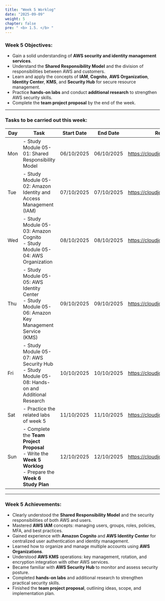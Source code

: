 ```yaml
---
title: "Week 5 Worklog"
date: "2025-09-09"
weight: 5
chapter: false
pre: " <b> 1.5. </b> "
---
```


### Week 5 Objectives:

- Gain a solid understanding of **AWS security and identity management services**.
- Understand the **Shared Responsibility Model** and the division of responsibilities between AWS and customers.
- Learn and apply the concepts of **IAM**, **Cognito**, **AWS Organization**, **Identity Center**, **KMS**, and **Security Hub** for secure resource management.
- Practice **hands-on labs** and conduct **additional research** to strengthen AWS security skills.
- Complete the **team project proposal** by the end of the week.

---

### Tasks to be carried out this week:

| Day | Task                                                                                                                  | Start Date | End Date   | Reference Source                          |
| --- | --------------------------------------------------------------------------------------------------------------------- | ---------- | ---------- | ----------------------------------------- |
| Mon | - Study Module 05-01: Shared Responsibility Model                                                                     | 06/10/2025 | 06/10/2025 | <https://cloudjourney.awsstudygroup.com/> |
| Tue | - Study Module 05-02: Amazon Identity and Access Management (IAM)                                                     | 07/10/2025 | 07/10/2025 | <https://cloudjourney.awsstudygroup.com/> |
| Wed | - Study Module 05-03: Amazon Cognito <br> - Study Module 05-04: AWS Organization                                      | 08/10/2025 | 08/10/2025 | <https://cloudjourney.awsstudygroup.com/> |
| Thu | - Study Module 05-05: AWS Identity Center <br> - Study Module 05-06: Amazon Key Management Service (KMS)              | 09/10/2025 | 09/10/2025 | <https://cloudjourney.awsstudygroup.com/> |
| Fri | - Study Module 05-07: AWS Security Hub <br> - Study Module 05-08: Hands-on and Additional Research                    | 10/10/2025 | 10/10/2025 | <https://cloudjourney.awsstudygroup.com/> |
| Sat | - Practice the related labs of week 5                                                                                 | 11/10/2025 | 11/10/2025 | <https://cloudjourney.awsstudygroup.com/> |
| Sun | - Complete the **Team Project Proposal** <br> - Write the **Week 5 Worklog** <br> - Prepare the **Week 6 Study Plan** | 12/10/2025 | 12/10/2025 | <https://cloudjourney.awsstudygroup.com/> |

---

### Week 5 Achievements:

- Clearly understood the **Shared Responsibility Model** and the security responsibilities of both AWS and users.
- Mastered **AWS IAM** concepts: managing users, groups, roles, policies, MFA, and best practices.
- Gained experience with **Amazon Cognito** and **AWS Identity Center** for centralized user authentication and identity management.
- Learned how to organize and manage multiple accounts using **AWS Organizations**.
- Understood **AWS KMS** operations: key management, rotation, and encryption integration with other AWS services.
- Became familiar with **AWS Security Hub** to monitor and assess security posture.
- Completed **hands-on labs** and additional research to strengthen practical security skills.
- Finished the **team project proposal**, outlining ideas, scope, and implementation plan.
